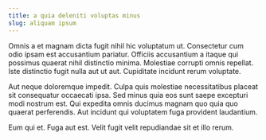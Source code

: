 ```yaml
---
title: a quia deleniti voluptas minus
slug: aliquam ipsum
---
```


Omnis a et magnam dicta fugit nihil hic voluptatum ut. Consectetur cum odio ipsam est accusantium pariatur. Officiis accusantium a itaque qui possimus quaerat nihil distinctio minima. Molestiae corrupti omnis repellat. Iste distinctio fugit nulla aut ut aut. Cupiditate incidunt rerum voluptate.

Aut neque doloremque impedit. Culpa quis molestiae necessitatibus placeat sit consequatur occaecati ipsa. Sed minus quia eos sunt saepe excepturi modi nostrum est. Qui expedita omnis ducimus magnam quo quia quo quaerat perferendis. Aut incidunt qui voluptatem fuga provident laudantium.

Eum qui et. Fuga aut est. Velit fugit velit repudiandae sit et illo rerum.

